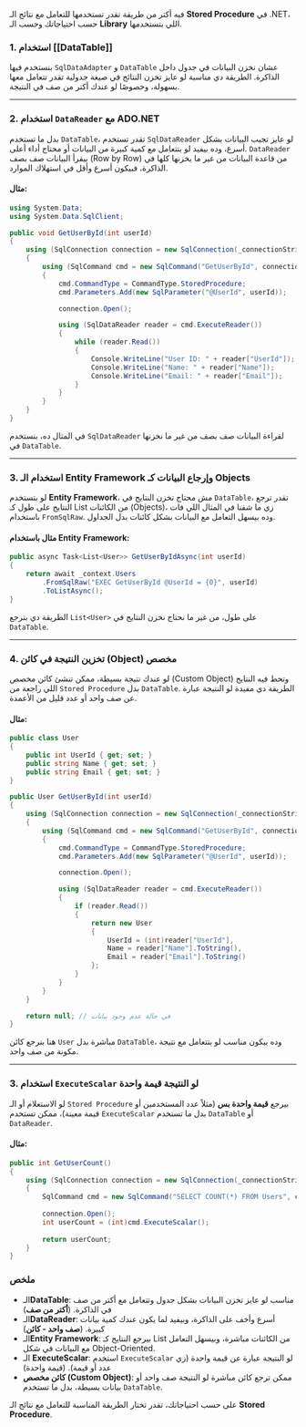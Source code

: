 فيه أكتر من طريقة تقدر تستخدمها للتعامل مع نتائج الـ **Stored Procedure** في .NET، حسب احتياجاتك وحسب الـ **Library** اللي بتستخدمها.
### 1. استخدام [[DataTable]]

بنستخدم فيها `SqlDataAdapter` و `DataTable` عشان نخزن البيانات في جدول داخل الذاكرة. الطريقة دي مناسبة لو عايز تخزن النتائج في صيغة جدولية تقدر تتعامل معها بسهولة، وخصوصًا لو عندك أكتر من صف في النتيجة.

---

### 2. استخدام `DataReader` مع ADO.NET

بدل ما تستخدم `DataTable`، تقدر تستخدم `SqlDataReader` لو عايز تجيب البيانات بشكل أسرع، وده بيفيد لو بتتعامل مع كمية كبيرة من البيانات أو محتاج أداء أعلى. `DataReader` بيقرأ البيانات صف بصف (Row by Row) من قاعدة البيانات من غير ما يخزنها كلها في الذاكرة، فبيكون أسرع وأقل في استهلاك الموارد.

#### مثال:

```csharp
using System.Data;
using System.Data.SqlClient;

public void GetUserById(int userId)
{
    using (SqlConnection connection = new SqlConnection(_connectionString))
    {
        using (SqlCommand cmd = new SqlCommand("GetUserById", connection))
        {
            cmd.CommandType = CommandType.StoredProcedure;
            cmd.Parameters.Add(new SqlParameter("@UserId", userId));

            connection.Open();

            using (SqlDataReader reader = cmd.ExecuteReader())
            {
                while (reader.Read())
                {
                    Console.WriteLine("User ID: " + reader["UserId"]);
                    Console.WriteLine("Name: " + reader["Name"]);
                    Console.WriteLine("Email: " + reader["Email"]);
                }
            }
        }
    }
}
```

في المثال ده، بنستخدم `SqlDataReader` لقراءة البيانات صف بصف من غير ما نخزنها في `DataTable`.

---

### 3. استخدام الـ **Entity Framework** وإرجاع البيانات كـ Objects

لو بتستخدم **Entity Framework**، مش محتاج تخزن النتايج في `DataTable`، تقدر ترجع النتايج على طول كـ List من الكائنات (Objects)، زي ما شفنا في المثال اللي فات باستخدام `FromSqlRaw`. وده بيسهل التعامل مع البيانات بشكل كائنات بدل الجداول.

#### مثال باستخدام Entity Framework:

```csharp
public async Task<List<User>> GetUserByIdAsync(int userId)
{
    return await _context.Users
        .FromSqlRaw("EXEC GetUserById @UserId = {0}", userId)
        .ToListAsync();
}
```

الطريقة دي بترجع `List<User>` على طول، من غير ما نحتاج نخزن النتايج في `DataTable`.

---

### 4. تخزين النتيجة في كائن (Object) مخصص

لو عندك نتيجة بسيطة، ممكن تنشئ كائن مخصص (Custom Object) وتحط فيه النتايج اللي راجعة من `Stored Procedure` بدل `DataTable`. 
الطريقة دي مفيدة لو النتيجة عبارة عن صف واحد أو عدد قليل من الأعمدة.

#### مثال:

```csharp
public class User
{
    public int UserId { get; set; }
    public string Name { get; set; }
    public string Email { get; set; }
}

public User GetUserById(int userId)
{
    using (SqlConnection connection = new SqlConnection(_connectionString))
    {
        using (SqlCommand cmd = new SqlCommand("GetUserById", connection))
        {
            cmd.CommandType = CommandType.StoredProcedure;
            cmd.Parameters.Add(new SqlParameter("@UserId", userId));

            connection.Open();

            using (SqlDataReader reader = cmd.ExecuteReader())
            {
                if (reader.Read())
                {
                    return new User
                    {
                        UserId = (int)reader["UserId"],
                        Name = reader["Name"].ToString(),
                        Email = reader["Email"].ToString()
                    };
                }
            }
        }
    }

    return null; // في حالة عدم وجود بيانات
}
```

هنا بنرجع كائن `User` مباشرة بدل `DataTable`، وده بيكون مناسب لو بتتعامل مع نتيجة مكونة من صف واحد.

---
### 3. استخدام `ExecuteScalar` لو النتيجة قيمة واحدة

لو الاستعلام أو الـ `Stored Procedure` بيرجع **قيمة واحدة بس** (مثلاً عدد المستخدمين أو قيمة معينة)، ممكن تستخدم `ExecuteScalar` بدل ما تستخدم `DataTable` أو `DataReader`.

#### مثال:
```cs
public int GetUserCount()
{
    using (SqlConnection connection = new SqlConnection(_connectionString))
    {
        SqlCommand cmd = new SqlCommand("SELECT COUNT(*) FROM Users", connection);
        
        connection.Open();
        int userCount = (int)cmd.ExecuteScalar();
        
        return userCount;
    }
}
```
### ملخص

- الـ**DataTable**: مناسب لو عايز تخزن البيانات بشكل جدول وتتعامل مع أكتر من صف في الذاكرة. (**أكتر من صف**)
- الـ**DataReader**: أسرع وأخف على الذاكرة، وبيفيد لما يكون عندك كمية بيانات كبيرة. (**صف واحد - كائن**)
- الـ**Entity Framework**: بيرجع النتايج كـ List من الكائنات مباشرة، وبيسهل التعامل مع البيانات في شكل Object-Oriented.
- الـ **ExecuteScalar**: استخدم `ExecuteScalar` لو النتيجة عبارة عن قيمة واحدة (زي عدد أو قيمة). (قيمة واحدة)
- **كائن مخصص (Custom Object)**: ممكن ترجع كائن مباشرة لو النتيجة صف واحد أو بيانات بسيطة، بدل ما تستخدم `DataTable`.

على حسب احتياجاتك، تقدر تختار الطريقة المناسبة للتعامل مع نتائج الـ **Stored Procedure**.
